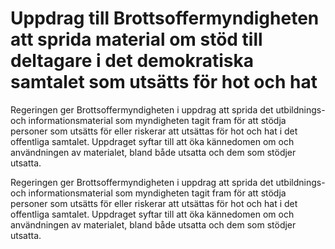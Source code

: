# Uppdrag till Brottsoffermyndigheten att sprida material om stöd till deltagare i det demokratiska samtalet som utsätts för hot och hat

Regeringen ger Brottsoffermyndigheten i uppdrag att sprida det utbildnings- och informationsmaterial som myndigheten tagit fram för att stödja personer som utsätts för eller riskerar att utsättas för hot och hat i det offentliga samtalet. Uppdraget syftar till att öka kännedomen om och användningen av materialet, bland både utsatta och dem som stödjer utsatta.

Regeringen ger Brottsoffermyndigheten i uppdrag att sprida det utbildnings- och informationsmaterial som myndigheten tagit fram för att stödja personer som utsätts för eller riskerar att utsättas för hot och hat i det offentliga samtalet. Uppdraget syftar till att öka kännedomen om och användningen av materialet, bland både utsatta och dem som stödjer utsatta.
